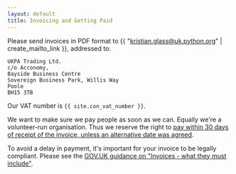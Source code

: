 ```yaml
---
layout: default
title: Invoicing and Getting Paid
---
```


Please send invoices in PDF format to {{ "kristian.glass@uk.python.org" | create_mailto_link }}, addressed to:

```
UKPA Trading Ltd.
c/o Acconomy,
Bayside Business Centre
Sovereign Business Park, Willis Way
Poole
BH15 3TB
```

Our VAT number is `{{ site.con_vat_number }}`.

We want to make sure we pay people as soon as we can.
Equally we're a volunteer-run organisation.
Thus we reserve the right to [pay within 30 days of receipt of the invoice, unless an alternative date was agreed](https://www.gov.uk/invoicing-and-taking-payment-from-customers/payment-obligations).

To avoid a delay in payment, it's important for your invoice to be legally compliant.
Please see the [GOV.UK guidance on "Invoices - what they must include"](https://www.gov.uk/invoicing-and-taking-payment-from-customers/invoices-what-they-must-include).
